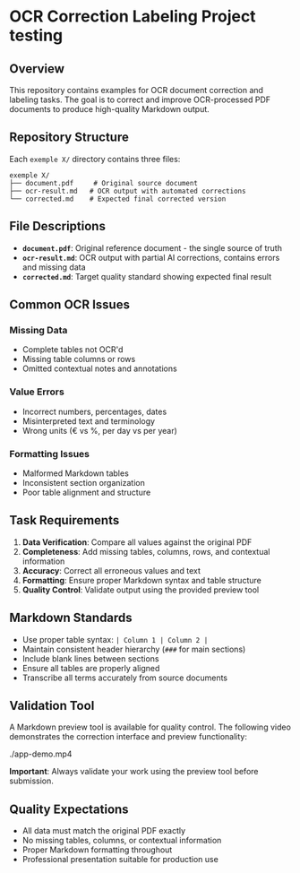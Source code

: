 # OCR Correction Labeling Project testing

## Overview

This repository contains examples for OCR document correction and labeling tasks. The goal is to correct and improve OCR-processed PDF documents to produce high-quality Markdown output.

## Repository Structure

Each `exemple X/` directory contains three files:

```
exemple X/
├── document.pdf     # Original source document
├── ocr-result.md   # OCR output with automated corrections
└── corrected.md    # Expected final corrected version
```

## File Descriptions

- **`document.pdf`**: Original reference document - the single source of truth
- **`ocr-result.md`**: OCR output with partial AI corrections, contains errors and missing data
- **`corrected.md`**: Target quality standard showing expected final result

## Common OCR Issues

### Missing Data
- Complete tables not OCR'd
- Missing table columns or rows
- Omitted contextual notes and annotations

### Value Errors
- Incorrect numbers, percentages, dates
- Misinterpreted text and terminology
- Wrong units (€ vs %, per day vs per year)

### Formatting Issues
- Malformed Markdown tables
- Inconsistent section organization
- Poor table alignment and structure

## Task Requirements

1. **Data Verification**: Compare all values against the original PDF
2. **Completeness**: Add missing tables, columns, rows, and contextual information
3. **Accuracy**: Correct all erroneous values and text
4. **Formatting**: Ensure proper Markdown syntax and table structure
5. **Quality Control**: Validate output using the provided preview tool

## Markdown Standards

- Use proper table syntax: `| Column 1 | Column 2 |`
- Maintain consistent header hierarchy (`###` for main sections)
- Include blank lines between sections
- Ensure all tables are properly aligned
- Transcribe all terms accurately from source documents

## Validation Tool

A Markdown preview tool is available for quality control. The following video demonstrates the correction interface and preview functionality:

<!-- markdownlint-disable MD033 -->
./app-demo.mp4
<!-- markdownlint-enable MD033 -->

**Important**: Always validate your work using the preview tool before submission.

## Quality Expectations

- All data must match the original PDF exactly
- No missing tables, columns, or contextual information
- Proper Markdown formatting throughout
- Professional presentation suitable for production use
